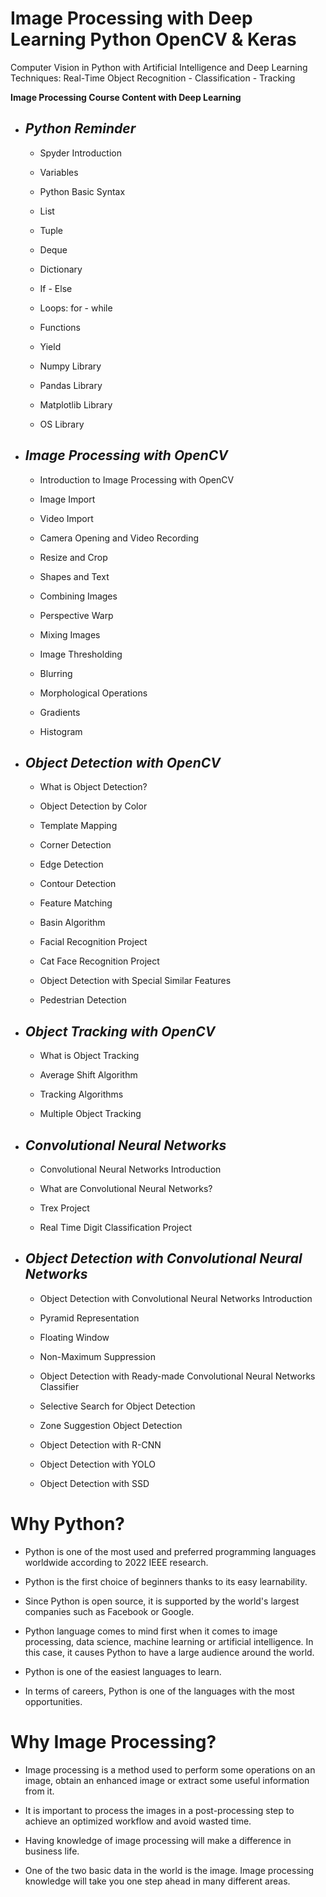 # Image Processing with Deep Learning Python OpenCV & Keras
Computer Vision in Python with Artificial Intelligence and Deep Learning Techniques: Real-Time Object Recognition - Classification - Tracking



**Image Processing Course Content with Deep Learning**

- ## ***Python Reminder***

  - Spyder Introduction

   - Variables

   - Python Basic Syntax

   - List
   
   - Tuple

   - Deque

   - Dictionary

   - If - Else

   - Loops: for - while

   - Functions

   - Yield

   - Numpy Library

   - Pandas Library

   - Matplotlib Library

   - OS Library
   
- ## ***Image Processing with OpenCV***

   - Introduction to Image Processing with OpenCV

   - Image Import

   - Video Import

   - Camera Opening and Video Recording

   - Resize and Crop

   - Shapes and Text

   - Combining Images

   - Perspective Warp

   - Mixing Images

   - Image Thresholding

   - Blurring

   - Morphological Operations

   - Gradients

   - Histogram 

- ## ***Object Detection with OpenCV***

   - What is Object Detection?

   - Object Detection by Color

   - Template Mapping

   - Corner Detection

   - Edge Detection

   - Contour Detection

   - Feature Matching

   - Basin Algorithm

   - Facial Recognition Project

   - Cat Face Recognition Project

   - Object Detection with Special Similar Features

   - Pedestrian Detection
   
- ## ***Object Tracking with OpenCV***

   - What is Object Tracking

   - Average Shift Algorithm

   - Tracking Algorithms

   - Multiple Object Tracking
   
- ## ***Convolutional Neural Networks***

   - Convolutional Neural Networks Introduction

   - What are Convolutional Neural Networks?

   - Trex Project

   - Real Time Digit Classification Project
   
- ## ***Object Detection with Convolutional Neural Networks***

   - Object Detection with Convolutional Neural Networks Introduction

   - Pyramid Representation

   - Floating Window

   - Non-Maximum Suppression

   - Object Detection with Ready-made Convolutional Neural Networks Classifier

   - Selective Search for Object Detection

   - Zone Suggestion Object Detection

   - Object Detection with R-CNN

   - Object Detection with YOLO

   - Object Detection with SSD
   
# Why Python?

- Python is one of the most used and preferred programming languages worldwide according to 2022 IEEE research.

- Python is the first choice of beginners thanks to its easy learnability.

- Since Python is open source, it is supported by the world's largest companies such as Facebook or Google.

- Python language comes to mind first when it comes to image processing, data science, machine learning or artificial intelligence. In this case, it causes Python to have a large audience around the world.

- Python is one of the easiest languages to learn.

- In terms of careers, Python is one of the languages with the most opportunities.   

# Why Image Processing?

- Image processing is a method used to perform some operations on an image, obtain an enhanced image or extract some useful information from it.

- It is important to process the images in a post-processing step to achieve an optimized workflow and avoid wasted time.

- Having knowledge of image processing will make a difference in business life.

- One of the two basic data in the world is the image. Image processing knowledge will take you one step ahead in many different areas.
